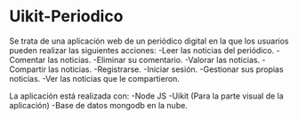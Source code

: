 # Uikit-Periodico

Se trata de una aplicación web de un periódico digital en la que los usuarios pueden realizar las siguientes acciones:
-Leer las noticias del periódico.
-Comentar las noticias.
-Eliminar su comentario.
-Valorar las noticias.
-Compartir las noticias.
-Registrarse.
-Iniciar sesión.
-Gestionar sus propias noticias.
-Ver las noticias que le compartieron.

La aplicación está realizada con:
-Node JS
-Uikit (Para la parte visual de la aplicación)
-Base de datos mongodb en la nube.
